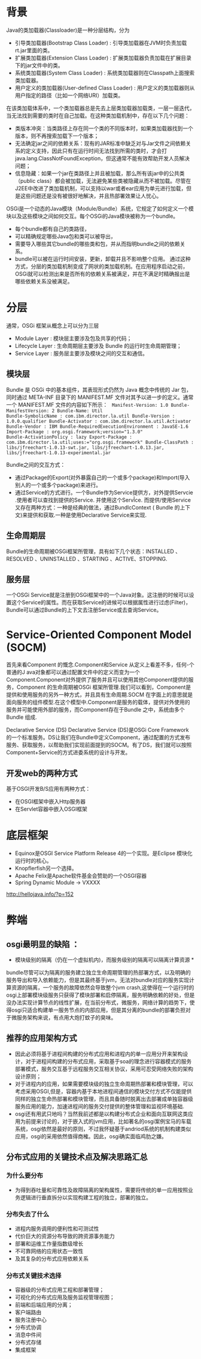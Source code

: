 # 背景
Java的类加载器(Classloader)是一种分层结构，分为
- 引导类加载器(Bootstrap Class Loader) : 引导类加载器在JVM时负责加载rt.jar里面的类。
- 扩展类加载器(Extension Class Loader) : 扩展类加载器负责加载在扩展目录下的jar文件中的类。
- 系统类加载器(System Class Loader) : 系统类加载器则在Classpath上面搜索类加载器。
- 用户定义的类加载器(User-defined Class Loader) : 用户定义的类加载器则从用户指定的路径（比如一个网络URI）加载类。

在该类加载体系中，一个类加载器总是先去上层类加载器加载类，一层一层迭代，当无法找到需要的类时在自己加载。在这种类加载机制中，存在以下几个问题：
- 类版本冲突：当类路径上存在同一个类的不同版本时，如果类加载器找到一个版本，则不再搜索加载下一个版本；
- 无法确定jar之间的依赖关系：现有的JAR标准中缺乏对与Jar文件之间依赖关系的定义支持，因此只有在运行时间无法找到所需的类时，才会打 java.lang.ClassNotFoundException，但这通常不能有效帮助开发人员解决问题；
- 信息隐藏：如果一个jar在类路径上并且被加载，那么所有该jar中的公共类（public class）都会被加载，无法避免某些类被隐藏从而不被加载。尽管在J2EE中改进了类加载机制，可以支持以war或者ear应用为单元进行加载，但是这些问题还是没有被很好地解决，并且热部署效果让人忧心。

OSGi是一个动态的Java模块（Module/Bundle）系统，它规定了如何定义一个模块以及这些模块之间如何交互。每个OSGi的Java模块被称为一个bundle。
- 每个bundle都有自己的类路径，
- 可以精确规定哪些Java包和类可以被导出，
- 需要导入哪些其它bundle的哪些类和包，并从而指明bundle之间的依赖关系。
- bundle可以被在运行时间安装，更新，卸载并且不影响整个应用。
通过这种方式，分层的类加载机制变成了网状的类加载机制。在应用程序启动之前，OSGi就可以检测出来是否所有的依赖关系被满足，并在不满足时精确报出是哪些依赖关系没被满足。

# 分层
通常，OSGi 框架从概念上可以分为三层 
- Module Layer : 模块层主要涉及包及共享的代码；
- Lifecycle Layer : 生命周期层主要涉及 Bundle 的运行时生命周期管理；
- Service Layer : 服务层主要涉及模块之间的交互和通信。

## 模块层
Bundle 是 OSGi 中的基本组件，其表现形式仍然为 Java 概念中传统的 Jar 包，同时通过 META-INF 目录下的 MANIFEST.MF 文件对其予以进一步的定义。通常一个 MANIFEST.MF 文件的内容如下所示：
<code>
Manifest-Version: 1.0
Bundle-ManifestVersion: 2
Bundle-Name: Util
Bundle-SymbolicName : com.ibm.director.la.util
Bundle-Version : 1.0.0.qualifier
Bundle-Activator : com.ibm.director.la.util.Activator
Bundle-Vendor : IBM
Bundle-RequiredExecutionEnvironment : JavaSE-1.6
Import-Package : org.osgi.framework;version="1.3.0"
Bundle-ActivationPolicy : lazy
Export-Package : com.ibm.director.la.util;uses:="org.osgi.framework"
Bundle-ClassPath : libs/jfreechart-1.0.13-swt.jar,
libs/jfreechart-1.0.13.jar,
libs/jfreechart-1.0.13-experimental.jar
</code>

Bundle之间的交互方式：
- 通过Package的Export(对外暴露自己的一个或多个package)和Import(导入别人的一个或多个package)来进行。
- 通过Service的方式进行。一个Bundle作为Service提供方，对外提供Servcie .使用者可以查找到提供的Service. 并使用这个ServÎce. 而提供/使用Service又存在两种方式：一种是经典的做法，通过BundlcContext ( Bundle 的上下文)来提供和获取.一种是使用Declarative Service来实现.

## 生命周期层
Bundle的生命周期被OSGi框架所管理，具有如下几个状态：INSTALLED 、RESOLVED 、UNINSTALLED 、STARTING 、ACTIVE、STOPPING.


## 服务层
一个OSGi Service就是注册到OSGi框架中的一个Java对象。这注册的时候可以设置这个Service的属性。而在获取Service的进候可以根据属性进行过虑(Filter)，Bundle可以通过Bundle的上下文去注册Service或去查询Service。

# Service-Oriented Component Model (SOCM)

首先来看Component 的慨念.Component和Service 从定义上看差不多，任何-个普通的J ava对象都可以通过配置文件中的定义而变为一个Component.Component对外提供了服务并且可以使用其他Component提供的服务，Component 的生命周期被OSGi 框架所管理.我们可以看到，Component是提供和使用服务的另外一种方式，并且具有生命周期.SOCM 在字面上的意思就是面向服务的组件模型.在这个模型中.Component是服务的载体，提供对外使用的服务并可能使用外部的服务，而Component存在于Bundle 之中，系统由多个Bundle 组成.

Declarative Service (DS)
Declarative Service (DS)是OSGi Core Framework 的一个标准服务。DS让我们在Bundle中定义Component，通过配置的方式发布服务、获取服务，以帮助我们实现前面提到的SOCM。有了DS，我们就可以按照Component+Service的方式进委系统的设计与开发。


## 开发web的两种方式
基于OSGI开发B/S应用有两种方式：
- 在OSGI框架中嵌入Http服务器
- 在Servlet容器中嵌入OSGI框架

# 底层框架
- Equinox是OSGI Service Platform Release 4的一个实现。是Eclipse 模块化运行时的核心。
- Knopflerfish另一个选择。
- Apache Felix是Apache软件基金会赞助的一个OSGI容器
- Spring Dynamic Module -> VXXXX

http://hellojava.info/?p=152

# 弊端
## osgi最明显的缺陷 ：
* 模块级别的隔离（仍在一个虚拟机内)，而服务级别的隔离可以隔离计算资源 *

bundle尽管可以为隔离的服务建立独立生命周期管理的热部署方式，以及明确的服务导出和导入依赖能力，但是其最终基于jvm，无法对bundle对应的服务实现计算资源的隔离，一个服务的故障依然会导致整个jvm crash,这使得在一个运行时的osgi上部署模块级服务只获得了模块部署和启停隔离，服务明确依赖的好处，但是没办法实现计算节点的线性扩展，在当前分布式，微服务，网络计算的趋势下，使得osgi只适合构建单一服务节点的内部应用，但是其分离的bundle的部署负担对于微服务架构来说，有点用大炮打蚊子的臭味。

## 推荐的应用架构方式

- 因此必须将基于进程间构建的分布式应用和进程内的单一应用分开来架构设计，对于进程间构建的分布式应用，采取基于soa的理念进行容器模式的服务部署模式，服务交互基于远程服务交互相关协议，采用可忍受网络失败的架构设计原则；
- 对于进程内的应用，如果需要模块级的独立生命周期热部署和模块管理，可以考虑采用OSGI,但是，容器内基于本地进程间通信的模块交付方式不仅能提供同样的独立生命热部署和模块管理，而且具备随时脱离出去部署成单独容器级服务应用的能力，加速进程间的服务交付提供的整体管理和监视环境基础.
- osgi还有用武只地吗？当然我前述都是以构建分布式企业和面向互联网这类应用为前提来讨论的，对于嵌入式的jvm应用，比如著名的osgi案例宝马的车载系统，osgi依然是最好的原则，不过我怀疑基于andriod系统的机制构建类似应用，osgi的采用依然值得商榷。因此，osgi确实面临鸡肋之嫌。

## 分布式应用的关键技术点及解决思路汇总
### 为什么要分布 
- 为得到吞吐量和可靠性及故障隔离的架构属性，需要将传统的单一应用按照业务逻辑进行垂直拆分以实现构建工程的独立，部署的独立。
### 分布失去了什么 
- 进程内服务调用的便利性和可测试性
- 代价巨大的资源分布导致的跨资源事务能力
- 部署和运维工作量指数级增长
- 不可靠网络的应用状态一致性
- 及其复杂的分布式应用依赖关系
### 分布式关键技术选择 
- 容器级的分布式应用工程和部署管理；
- 可视化的分布式应用及服务监视管理视图；
- 前端和后端应用的分离；
- 客户端路由
- 服务注册中心
- 分布式协调
- 消息中件间
- 分布式存储
- 集成框架
